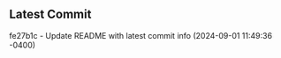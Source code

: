 
## Latest Commit
fe27b1c - Update README with latest commit info (2024-09-01 11:49:36 -0400) <Yunxi-Zhou>

